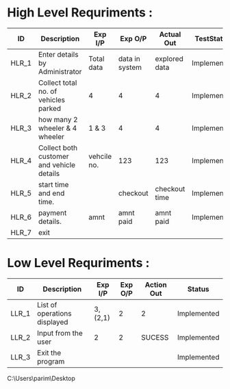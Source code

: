 
# High Level Requriments :

ID      |  Description                                     | Exp I/P	    | Exp O/P	        |  Actual Out    |	TestStatus
------- |--------------------------------------------------|------------- |-----------------|----------------|-----------------
HLR_1   |   Enter details by Administrator                 |  Total data  | data in system  | explored data  | Implemented
HLR_2   |   Collect total no. of vehicles parked           |  4           |  4              | 4              | Implemented
HLR_3   |   how many 2 wheeler & 4 wheeler                 |  1 & 3       |  4              | 4              | Implemented  
HLR_4   |   Collect both customer and vehicle details      |  vehcile no. |  123            | 123            | Implemented
HLR_5   |   start time and end time.                       |              |  checkout       | checkout time  | Implemented   
HLR_6   |   payment details.                               |    amnt      |  amnt paid      | amnt paid      | Implemented
HLR_7   |   exit                                           |              |                 |                |           

# Low Level Requriments :

ID      |   Description                                    |  Exp I/P     |  Exp O/P   |   Action Out | Status
--------|--------------------------------------------------|--------------|------------|--------------|--------
LLR_1   | List of operations displayed                     |  3, (2,1)| 2 | 2|Implemented
LLR_2   | Input from the user                              |  2 | 2| SUCESS |Implemented
LLR_3   | Exit the program                                 |   | | |Implemented

C:\Users\parim\Desktop
